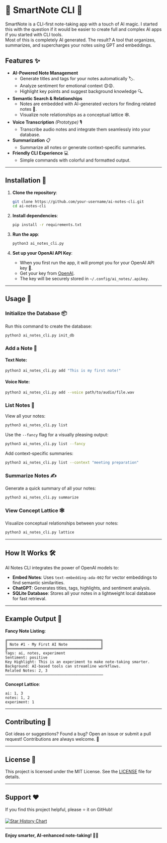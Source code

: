 # 📝 SmartNote CLI 📝 

SmartNote is a CLI-first note-taking app with a touch of AI magic. 
I started this with the question if it would be easier to create full and complex AI apps if you started with CLI tools.  
Most of this is completely AI generated.
The result? A tool that organizes, summarizes, and supercharges your notes using GPT and embeddings.

## Features ✨

- **AI-Powered Note Management**
  - Generate titles and tags for your notes automatically 🏷️.
  - Analyze sentiment for emotional context 😊😡.
  - Highlight key points and suggest background knowledge 🔍.
- **Semantic Search & Relationships**
  - Notes are embedded with AI-generated vectors for finding related notes 🔗.
  - Visualize note relationships as a conceptual lattice 🕸️.
- **Voice Transcription** *(Prototype)* 🎙️
  - Transcribe audio notes and integrate them seamlessly into your database.
- **Summarization** 📋
  - Summarize all notes or generate context-specific summaries.
- **Friendly CLI Experience** 💻
  - Simple commands with colorful and formatted output.

---

## Installation 🚀

1. **Clone the repository**:
   ```bash
   git clone https://github.com/your-username/ai-notes-cli.git
   cd ai-notes-cli
   ```

2. **Install dependencies**:
   ```bash
   pip install -r requirements.txt
   ```

3. **Run the app**:
   ```bash
   python3 ai_notes_cli.py
   ```

4. **Set up your OpenAI API Key**:
   - When you first run the app, it will prompt you for your OpenAI API key 🔑.
   - Get your key from [OpenAI](https://platform.openai.com/signup).
   - The key will be securely stored in `~/.config/ai_notes/.apikey`.

---

## Usage 📖

### Initialize the Database 📦
Run this command to create the database:
```bash
python3 ai_notes_cli.py init_db
```

### Add a Note 📝
#### Text Note:
```bash
python3 ai_notes_cli.py add "This is my first note!"
```
#### Voice Note:
```bash
python3 ai_notes_cli.py add --voice path/to/audio/file.wav
```

### List Notes 📜
View all your notes:
```bash
python3 ai_notes_cli.py list
```
Use the `--fancy` flag for a visually pleasing output:
```bash
python3 ai_notes_cli.py list --fancy
```
Add context-specific summaries:
```bash
python3 ai_notes_cli.py list --context "meeting preparation"
```

### Summarize Notes ✍️
Generate a quick summary of all your notes:
```bash
python3 ai_notes_cli.py summarize
```

### View Concept Lattice 🕸️
Visualize conceptual relationships between your notes:
```bash
python3 ai_notes_cli.py lattice
```

---

## How It Works 🛠️

AI Notes CLI integrates the power of OpenAI models to:
- **Embed Notes**: Uses `text-embedding-ada-002` for vector embeddings to find semantic similarities.
- **ChatGPT**: Generates titles, tags, highlights, and sentiment analysis.
- **SQLite Database**: Stores all your notes in a lightweight local database for fast retrieval.

---

## Example Output 🎨

**Fancy Note Listing**:
```plaintext
╔══════════════════════════════════════════╗
║ Note #1 - My First AI Note               ║
╠══════════════════════════════════════════╝
Tags: ai, notes, experiment
Sentiment: positive
Key Highlight: This is an experiment to make note-taking smarter.
Background: AI-based tools can streamline workflows.
Related Notes: 2, 3
────────────────────────────────────────────
```

**Concept Lattice**:
```plaintext
ai: 1, 3
notes: 1, 2
experiment: 1
```

---

## Contributing 🤝

Got ideas or suggestions? Found a bug? Open an issue or submit a pull request! Contributions are always welcome. 🌟

---

## License 📄

This project is licensed under the MIT License. See the [LICENSE](LICENSE) file for details.

---

## Support ❤️

If you find this project helpful, please ⭐ it on GitHub!

[![Star History Chart](https://api.star-history.com/svg?repos=mmirman/SmartNote&type=Date)](https://star-history.com/#mmirman/SmartNote)

---

**Enjoy smarter, AI-enhanced note-taking! 🧠✨**
